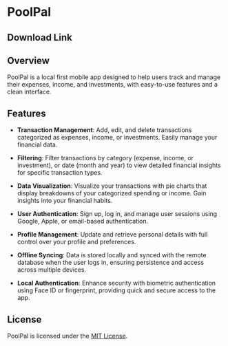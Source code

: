 
# PoolPal

## Download Link


## Overview

PoolPal is a local first mobile app designed to help users track and manage their expenses, income, and investments, with easy-to-use features and a clean interface.

## Features

- **Transaction Management**:
Add, edit, and delete transactions categorized as expenses, income, or investments. Easily manage your financial data.

- **Filtering**:
Filter transactions by category (expense, income, or investment), or date (month and year) to view detailed financial insights for specific transaction types.

- **Data Visualization**:
Visualize your transactions with pie charts that display breakdowns of your categorized spending or income. Gain insights into your financial habits.

- **User Authentication**:
Sign up, log in, and manage user sessions using Google, Apple, or email-based authentication.

- **Profile Management**:
Update and retrieve personal details with full control over your profile and preferences.

- **Offline Syncing**:
Data is stored locally and synced with the remote database when the user logs in, ensuring persistence and access across multiple devices.

- **Local Authentication**:
Enhance security with biometric authentication using Face ID or fingerprint, providing quick and secure access to the app.

## License

PoolPal is licensed under the [MIT License](https://github.com/amir-yari/poolPal/blob/main/frontend/License).
